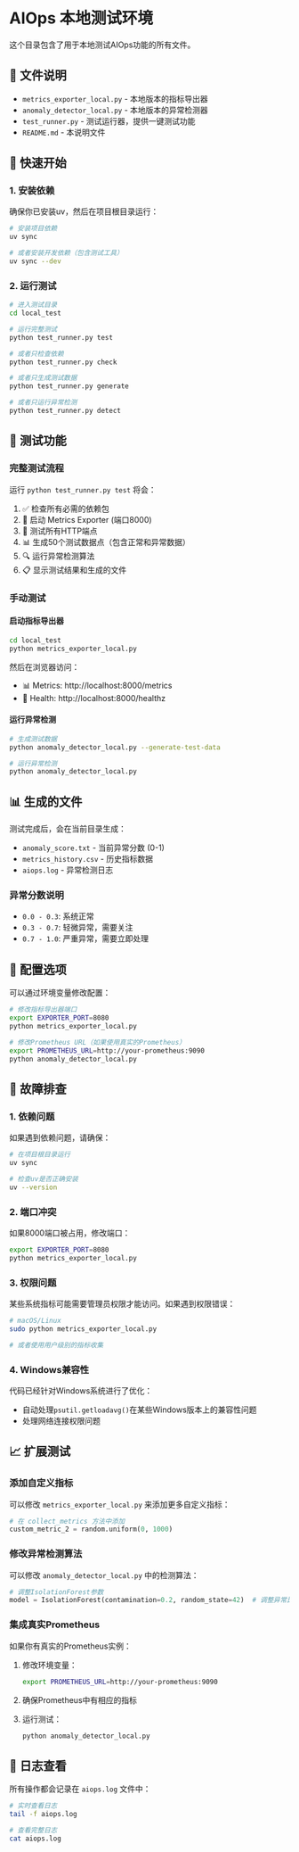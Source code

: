 # AIOps 本地测试环境

这个目录包含了用于本地测试AIOps功能的所有文件。

## 📁 文件说明

- `metrics_exporter_local.py` - 本地版本的指标导出器
- `anomaly_detector_local.py` - 本地版本的异常检测器
- `test_runner.py` - 测试运行器，提供一键测试功能
- `README.md` - 本说明文件

## 🚀 快速开始

### 1. 安装依赖

确保你已安装uv，然后在项目根目录运行：

```bash
# 安装项目依赖
uv sync

# 或者安装开发依赖（包含测试工具）
uv sync --dev
```

### 2. 运行测试

```bash
# 进入测试目录
cd local_test

# 运行完整测试
python test_runner.py test

# 或者只检查依赖
python test_runner.py check

# 或者只生成测试数据
python test_runner.py generate

# 或者只运行异常检测
python test_runner.py detect
```

## 🧪 测试功能

### 完整测试流程

运行 `python test_runner.py test` 将会：

1. ✅ 检查所有必需的依赖包
2. 🚀 启动 Metrics Exporter (端口8000)
3. 🧪 测试所有HTTP端点
4. 📊 生成50个测试数据点（包含正常和异常数据）
5. 🔍 运行异常检测算法
6. 📋 显示测试结果和生成的文件

### 手动测试

#### 启动指标导出器

```bash
cd local_test
python metrics_exporter_local.py
```

然后在浏览器访问：
- 📊 Metrics: http://localhost:8000/metrics
- 🏥 Health: http://localhost:8000/healthz

#### 运行异常检测

```bash
# 生成测试数据
python anomaly_detector_local.py --generate-test-data

# 运行异常检测
python anomaly_detector_local.py
```

## 📊 生成的文件

测试完成后，会在当前目录生成：

- `anomaly_score.txt` - 当前异常分数 (0-1)
- `metrics_history.csv` - 历史指标数据
- `aiops.log` - 异常检测日志

### 异常分数说明

- `0.0 - 0.3`: 系统正常
- `0.3 - 0.7`: 轻微异常，需要关注
- `0.7 - 1.0`: 严重异常，需要立即处理

## 🔧 配置选项

可以通过环境变量修改配置：

```bash
# 修改指标导出器端口
export EXPORTER_PORT=8080
python metrics_exporter_local.py

# 修改Prometheus URL（如果使用真实的Prometheus）
export PROMETHEUS_URL=http://your-prometheus:9090
python anomaly_detector_local.py
```

## 🐛 故障排查

### 1. 依赖问题

如果遇到依赖问题，请确保：

```bash
# 在项目根目录运行
uv sync

# 检查uv是否正确安装
uv --version
```

### 2. 端口冲突

如果8000端口被占用，修改端口：

```bash
export EXPORTER_PORT=8080
python metrics_exporter_local.py
```

### 3. 权限问题

某些系统指标可能需要管理员权限才能访问。如果遇到权限错误：

```bash
# macOS/Linux
sudo python metrics_exporter_local.py

# 或者使用用户级别的指标收集
```

### 4. Windows兼容性

代码已经针对Windows系统进行了优化：
- 自动处理`psutil.getloadavg()`在某些Windows版本上的兼容性问题
- 处理网络连接权限问题

## 📈 扩展测试

### 添加自定义指标

可以修改 `metrics_exporter_local.py` 来添加更多自定义指标：

```python
# 在 collect_metrics 方法中添加
custom_metric_2 = random.uniform(0, 1000)
```

### 修改异常检测算法

可以修改 `anomaly_detector_local.py` 中的检测算法：

```python
# 调整IsolationForest参数
model = IsolationForest(contamination=0.2, random_state=42)  # 调整异常比例
```

### 集成真实Prometheus

如果你有真实的Prometheus实例：

1. 修改环境变量：
   ```bash
   export PROMETHEUS_URL=http://your-prometheus:9090
   ```

2. 确保Prometheus中有相应的指标

3. 运行测试：
   ```bash
   python anomaly_detector_local.py
   ```

## 📝 日志查看

所有操作都会记录在 `aiops.log` 文件中：

```bash
# 实时查看日志
tail -f aiops.log

# 查看完整日志
cat aiops.log
```